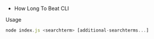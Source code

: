 * How Long To Beat CLI

Usage

```javascript
node index.js <searchterm> [additional-searchterms...]
```
